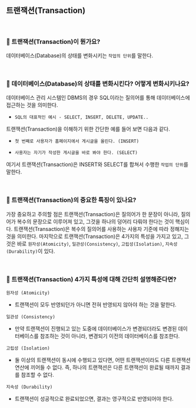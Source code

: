 ## 트랜잭션(Transaction)

<br>

### :book: 트랜잭션(Transaction)이 뭔가요?

데이터베이스(Database)의 상태를 변화시키는 `작업의 단위`를 말한다.

<br>

### :book: 데이터베이스(Database)의 상태를 변화시킨다? 어떻게 변화시키나요?

데이터베이스 관리 시스템인 DBMS의 경우 SQL이라는 질의어를 통해 데이터베이스에 접근하는 것을 의미한다.

* `SQL의 대표적인 예시 - SELECT, INSERT, DELETE, UPDATE..`

트랜잭션(Transaction)을 이해하기 위한 간단한 예를 들어 보면 다음과 같다.

* `첫 번째로 사용자가 홈페이지에서 게시글을 올린다. (INSERT)`

* `사용자는 자기가 작성한 게시글을 바로 봐야 한다. (SELECT)`

여기서 트랜잭션(Transaction)은 INSERT와 SELECT를 합쳐서 수행한 `작업의 단위`를 말한다.

<br>

### :book: 트랜잭션(Transaction)의 중요한 특징이 있나요?

가장 중요하고 주의할 점은 트랜잭션(Transaction)은 질의어가 한 문장이 아니라, 질의어가 복수의 문장으로 이루어져 있고, 그것을 하나의 덩어리 다뤄야 한다는 것이 핵심이다. 트랜잭션(Transaction)은 복수의 질의어를 사용하는 사용자 기준에 따라 정해지는 것을 의미한다. 마지막으로 트랜잭션(Transaction)은 4가지의 특성을 가지고 있고, 그것은 바로 `원자성(Atomicity)`, `일관성(Consistency)`, `고립성(Isolation)`, `지속성(Durability)`이 있다.

<br>

### :book: 트랜잭션(Transaction) 4가지 특성에 대해 간단히 설명해준다면?

`원자성 (Atomicity)`

* 트랜잭션이 모두 반영되던가 아니면 전혀 반영되지 않아야 하는 것을 말한다.

`일관성 (Consistency)`

* 만약 트랜잭션이 진행되고 있는 도중에 데이터베이스가 변경되더라도 변경된 데이터베이스를 참조하는 것이 아니라, 변경되기 이전의 데이터베이스를 참조한다.

`고립성 (Isolation)`

* 둘 이상의 트랜잭션이 동시에 수행되고 있다면, 어떤 트랜잭션이라도 다른 트랜잭션 연산에 끼어들 수 없다. 즉, 하나의 트랜잭션은 다른 트랜잭션이 완료될 때까지 결과를 참조할 수 없다.

`지속성 (Durability)`

* 트랜잭션이 성공적으로 완료되었으면, 결과는 영구적으로 반영되어야 한다.

